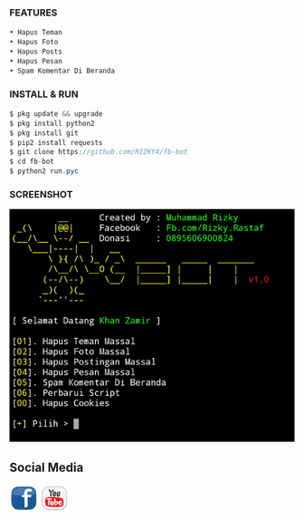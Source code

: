 ### FEATURES
```python
• Hapus Teman 
• Hapus Foto
• Hapus Posts
• Hapus Pesan
• Spam Komentar Di Beranda
```
### INSTALL & RUN
```java
$ pkg update && upgrade
$ pkg install python2
$ pkg install git
$ pip2 install requests
$ git clone https://github.com/RIZKY4/fb-bot
$ cd fb-bot
$ python2 run.pyc
```

### SCREENSHOT

![Test Image 1](img/bosku.jpg)

## Social Media

[![facebook](img/fb1.png)](https://m.youtube.com)   [![youtube](img/yt1.png)](https://m.youtube.com) 
